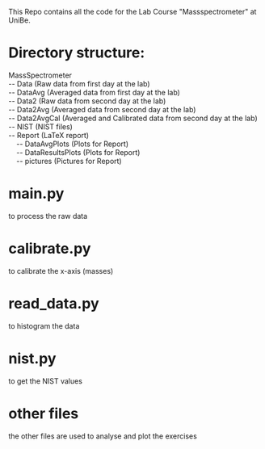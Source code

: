 This Repo contains all the code for the Lab Course "Massspectrometer" at UniBe.

# Directory structure:

MassSpectrometer <br >
-- Data (Raw data from first day at the lab) <br >
-- DataAvg (Averaged data from first day at the lab) <br >
-- Data2 (Raw data from second day at the lab) <br >
-- Data2Avg (Averaged data from second day at the lab) <br >
-- Data2AvgCal (Averaged and Calibrated data from second day at the lab) <br >
-- NIST (NIST files) <br >
-- Report (LaTeX report) <br >
&nbsp;&nbsp;&nbsp;&nbsp;-- DataAvgPlots (Plots for Report) <br >
&nbsp;&nbsp;&nbsp;&nbsp;-- DataResultsPlots (Plots for Report) <br >
&nbsp;&nbsp;&nbsp;&nbsp;-- pictures (Pictures for Report) <br >



# main.py
to process the raw data

# calibrate.py
to calibrate the x-axis (masses)

# read_data.py
to histogram the data

# nist.py
to get the NIST values

# other files
the other files are used to analyse and plot the exercises
